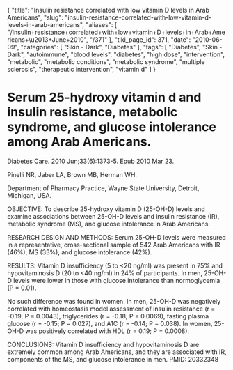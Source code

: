 {
    "title": "Insulin resistance correlated with low vitamin D levels in Arab Americans",
    "slug": "insulin-resistance-correlated-with-low-vitamin-d-levels-in-arab-americans",
    "aliases": [
        "/Insulin+resistance+correlated+with+low+vitamin+D+levels+in+Arab+Americans+\u2013+June+2010",
        "/371"
    ],
    "tiki_page_id": 371,
    "date": "2010-06-09",
    "categories": [
        "Skin - Dark",
        "Diabetes"
    ],
    "tags": [
        "Diabetes",
        "Skin - Dark",
        "autoimmune",
        "blood levels",
        "diabetes",
        "high dose",
        "intervention",
        "metabolic",
        "metabolic conditions",
        "metabolic syndrome",
        "multiple sclerosis",
        "therapeutic intervention",
        "vitamin d"
    ]
}


# Serum 25-hydroxy vitamin d and insulin resistance, metabolic syndrome, and glucose intolerance among Arab Americans.

Diabetes Care. 2010 Jun;33(6):1373-5. Epub 2010 Mar 23.

Pinelli NR, Jaber LA, Brown MB, Herman WH.

Department of Pharmacy Practice, Wayne State University, Detroit, Michigan, USA.

OBJECTIVE: To describe 25-hydroxy vitamin D (25-OH-D) levels and examine associations between 25-OH-D levels and insulin resistance (IR), metabolic syndrome (MS), and glucose intolerance in Arab Americans. 

RESEARCH DESIGN AND METHODS: Serum 25-OH-D levels were measured in a representative, cross-sectional sample of 542 Arab Americans with IR (46%), MS (33%), and glucose intolerance (42%). 

RESULTS: Vitamin D insufficiency (5 to <20 ng/ml) was present in 75% and hypovitaminosis D (20 to <40 ng/ml) in 24% of participants. In men, 25-OH-D levels were lower in those with glucose intolerance than normoglycemia (P = 0.01). 

No such difference was found in women. In men, 25-OH-D was negatively correlated with homeostasis model assessment of insulin resistance (r = -0.19; P = 0.0043), triglycerides (r = -0.18; P = 0.0069), fasting plasma glucose (r = -0.15; P = 0.027), and A1C (r = -0.14; P = 0.038). In women, 25-OH-D was positively correlated with HDL (r = 0.19; P = 0.0008). 

CONCLUSIONS: Vitamin D insufficiency and hypovitaminosis D are extremely common among Arab Americans, and they are associated with IR, components of the MS, and glucose intolerance in men. PMID: 20332348